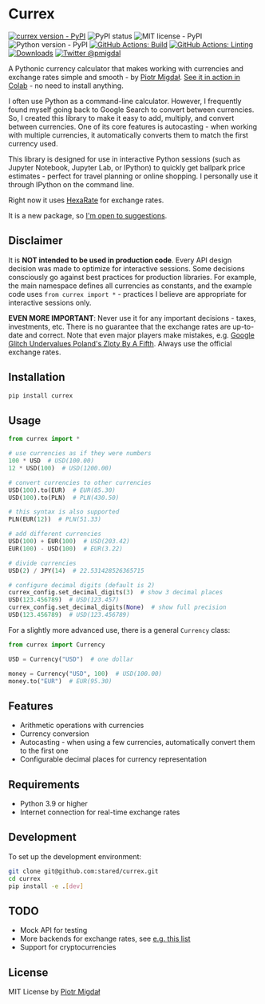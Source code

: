 # Currex

[![currex version - PyPI](https://img.shields.io/pypi/v/currex)](https://pypi.org/project/currex/)
![PyPI status](https://img.shields.io/pypi/status/currex.svg)
![MIT license - PyPI](https://img.shields.io/pypi/l/currex.svg)
![Python version - PyPI](https://img.shields.io/pypi/pyversions/currex.svg)
[![GitHub Actions: Build](https://img.shields.io/github/actions/workflow/status/stared/currex/test.yml?branch=main)](https://github.com/stared/currex/actions)
[![GitHub Actions: Linting](https://img.shields.io/github/actions/workflow/status/stared/currex/lint.yml?branch=main&label=linting)](https://github.com/stared/currex/actions)
[![Downloads](https://pepy.tech/badge/currex)](https://pepy.tech/project/currex)
[![Twitter @pmigdal](https://img.shields.io/twitter/follow/pmigdal)](https://twitter.com/pmigdal)

A Pythonic currency calculator that makes working with currencies and exchange rates simple and smooth - by [Piotr Migdał](https://p.migdal.pl/). [See it in action in Colab](https://colab.research.google.com/github/stared/currex/blob/main/currex.ipynb) - no need to install anything.

I often use Python as a command-line calculator. However, I frequently found myself going back to Google Search to convert between currencies. So, I created this library to make it easy to add, multiply, and convert between currencies. One of its core features is autocasting - when working with multiple currencies, it automatically converts them to match the first currency used.

This library is designed for use in interactive Python sessions (such as Jupyter Notebook, Jupyter Lab, or IPython) to quickly get ballpark price estimates - perfect for travel planning or online shopping. I personally use it through IPython on the command line.

Right now it uses [HexaRate](https://hexarate.paikama.co/) for exchange rates.

It is a new package, so [I'm open to suggestions](https://github.com/stared/currex/issues).

## Disclaimer

It is **NOT intended to be used in production code**. Every API design decision was made to optimize for interactive sessions. Some decisions consciously go against best practices for production libraries. For example, the main namespace defines all currencies as constants, and the example code uses `from currex import *` - practices I believe are appropriate for interactive sessions only.

**EVEN MORE IMPORTANT**: Never use it for any important decisions - taxes, investments, etc. There is no guarantee that the exchange rates are up-to-date and correct. Note that even major players make mistakes, e.g. [Google Glitch Undervalues Poland's Zloty By A Fifth](https://www.barrons.com/news/google-glitch-undervalues-poland-s-zloty-by-a-fifth-b4d695e7). Always use the official exchange rates.

## Installation

```bash
pip install currex
```

## Usage

```python
from currex import *

# use currencies as if they were numbers
100 * USD  # USD(100.00)
12 * USD(100)  # USD(1200.00)

# convert currencies to other currencies
USD(100).to(EUR)  # EUR(85.30)
USD(100).to(PLN)  # PLN(430.50)

# this syntax is also supported
PLN(EUR(12))  # PLN(51.33)

# add different currencies
USD(100) + EUR(100)  # USD(203.42)
EUR(100) - USD(100)  # EUR(3.22)

# divide currencies
USD(2) / JPY(14)  # 22.531428526365715

# configure decimal digits (default is 2)
currex_config.set_decimal_digits(3)  # show 3 decimal places
USD(123.456789)  # USD(123.457)
currex_config.set_decimal_digits(None)  # show full precision
USD(123.456789)  # USD(123.456789)
```

For a slightly more advanced use, there is a general `Currency` class:

```python
from currex import Currency

USD = Currency("USD")  # one dollar

money = Currency("USD", 100)  # USD(100.00)
money.to("EUR")  # EUR(95.30)
```

## Features

- Arithmetic operations with currencies
- Currency conversion
- Autocasting - when using a few currencies, automatically convert them to the first one
- Configurable decimal places for currency representation

## Requirements

- Python 3.9 or higher
- Internet connection for real-time exchange rates

## Development

To set up the development environment:

```bash
git clone git@github.com:stared/currex.git
cd currex
pip install -e .[dev]
```

## TODO

- Mock API for testing
- More backends for exchange rates, see [e.g. this list](https://publicapis.dev/category/currency-exchange)
- Support for cryptocurrencies

## License

MIT License by [Piotr Migdał](https://p.migdal.pl/)
